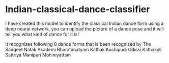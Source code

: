 # Indian-classical-dance-classifier
I have created this model to identify the classical Indian dance form using a deep neural network, you can upload the picture of a dance pose and it will tell you what kind of dance for it is!

It recognizes following 8 dance forms that is been recognized by The Sangeet Natak Akademi
 Bharatanatyam
 Kathak
 Kuchipudi 
 Odissi 
 Kathakali 
 Sattriya 
 Manipuri 
 Mohiniyattam

